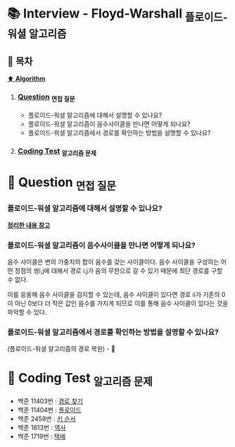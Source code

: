 # :books: Interview - Floyd-Warshall <sub>플로이드-워셜 알고리즘</sub>

## :bookmark_tabs: 목차

[:arrow_up: **Algorithm**](../README.md)

1. ### [Question](#) <sub>면접 질문</sub>

   - 플로이드-워셜 알고리즘에 대해서 설명할 수 있나요?
   - 플로이드-워셜 알고리즘이 음수사이클을 만나면 어떻게 되나요?
   - 플로이드-워셜 알고리즘에서 경로를 확인하는 방법을 설명할 수 있나요?

2. ### [Coding Test](#) <sub>알고리즘 문제</sub>

# :closed_book: Question <sub>면접 질문</sub>

### 플로이드-워셜 알고리즘에 대해서 설명할 수 있나요?

[**정리한 내용 참고**](../Note/Floyd-Warshall.md.md)

### 플로이드-워셜 알고리즘이 음수사이클을 만나면 어떻게 되나요?

음수 사이클은 변의 가중치의 합이 음수를 갖는 사이클이다. 음수 사이클을 구성하는 어떤 정점의 쌍i,j에 대해서 경로 i,j가 음의 무한으로 갈 수 있기 때문에 최단 경로를 구할 수 없다.

이를 응용해 음수 사이클을 감지할 수 있는데, 음수 사이클이 있다면 경로 ii가 기존의 0이 아닌 0보다 더 작은 값인 음수를 가지게 되므로 이를 통해 음수 사이클이 있다는 것을 파악할 수 있다.

### 플로이드-워셜 알고리즘에서 경로를 확인하는 방법을 설명할 수 있나요?

(플로이드-워셜 알고리즘의 경로 복원) - :construction:

# :orange_book: Coding Test <sub>알고리즘 문제</sub>

- 백준 11403번 : [경로 찾기](https://www.acmicpc.net/problem/11403)
- 백준 11404번 : [플로이드](https://www.acmicpc.net/problem/11404)
- 백준 2458번 : [키 순서](https://www.acmicpc.net/problem/2458)
- 백준 1613번 : [역사](https://www.acmicpc.net/problem/1613)
- 백준 1719번 : [택배](https://www.acmicpc.net/problem/1719)
